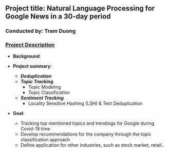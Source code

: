 ## Project title: Natural Language Processing for Google News in a 30-day period
### Conducted by: Tram Duong

### [Project Description](doc/)

+ **Background**:  

+ **Project summary**:
	+ ***Deduplication*** 
	+ ***Topic Tracking*** 
		+ Topic Modeling
		+ Topic Classification
	+ ***Sentiment Tracking***
		+ Locality Sensitive Hashing (LSH) & Text Deduplication
+ **Goal**: 
	+ Tracking top mentioned topics and trendings for Google during Covid-19 time
	+ Develop recommendations for the company through the topic classification approach
	+ Define application for other industries, such as stock market, retail..
